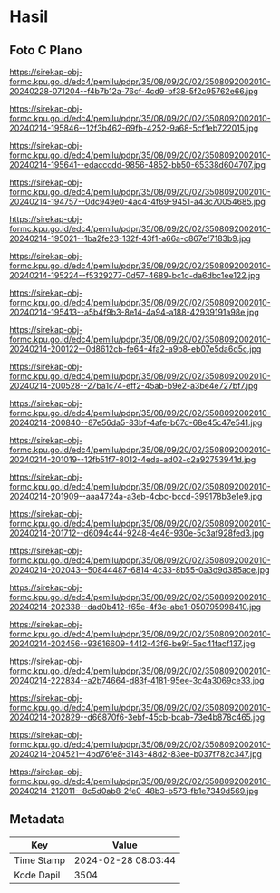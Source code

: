 # Hasil

## Foto C Plano

https://sirekap-obj-formc.kpu.go.id/edc4/pemilu/pdpr/35/08/09/20/02/3508092002010-20240228-071204--f4b7b12a-76cf-4cd9-bf38-5f2c95762e66.jpg

https://sirekap-obj-formc.kpu.go.id/edc4/pemilu/pdpr/35/08/09/20/02/3508092002010-20240214-195846--12f3b462-69fb-4252-9a68-5cf1eb722015.jpg

https://sirekap-obj-formc.kpu.go.id/edc4/pemilu/pdpr/35/08/09/20/02/3508092002010-20240214-195641--edacccdd-9856-4852-bb50-65338d604707.jpg

https://sirekap-obj-formc.kpu.go.id/edc4/pemilu/pdpr/35/08/09/20/02/3508092002010-20240214-194757--0dc949e0-4ac4-4f69-9451-a43c70054685.jpg

https://sirekap-obj-formc.kpu.go.id/edc4/pemilu/pdpr/35/08/09/20/02/3508092002010-20240214-195021--1ba2fe23-132f-43f1-a66a-c867ef7183b9.jpg

https://sirekap-obj-formc.kpu.go.id/edc4/pemilu/pdpr/35/08/09/20/02/3508092002010-20240214-195224--f5329277-0d57-4689-bc1d-da6dbc1ee122.jpg

https://sirekap-obj-formc.kpu.go.id/edc4/pemilu/pdpr/35/08/09/20/02/3508092002010-20240214-195413--a5b4f9b3-8e14-4a94-a188-42939191a98e.jpg

https://sirekap-obj-formc.kpu.go.id/edc4/pemilu/pdpr/35/08/09/20/02/3508092002010-20240214-200122--0d8612cb-fe64-4fa2-a9b8-eb07e5da6d5c.jpg

https://sirekap-obj-formc.kpu.go.id/edc4/pemilu/pdpr/35/08/09/20/02/3508092002010-20240214-200528--27ba1c74-eff2-45ab-b9e2-a3be4e727bf7.jpg

https://sirekap-obj-formc.kpu.go.id/edc4/pemilu/pdpr/35/08/09/20/02/3508092002010-20240214-200840--87e56da5-83bf-4afe-b67d-68e45c47e541.jpg

https://sirekap-obj-formc.kpu.go.id/edc4/pemilu/pdpr/35/08/09/20/02/3508092002010-20240214-201019--12fb51f7-8012-4eda-ad02-c2a92753941d.jpg

https://sirekap-obj-formc.kpu.go.id/edc4/pemilu/pdpr/35/08/09/20/02/3508092002010-20240214-201909--aaa4724a-a3eb-4cbc-bccd-399178b3e1e9.jpg

https://sirekap-obj-formc.kpu.go.id/edc4/pemilu/pdpr/35/08/09/20/02/3508092002010-20240214-201712--d6094c44-9248-4e46-930e-5c3af928fed3.jpg

https://sirekap-obj-formc.kpu.go.id/edc4/pemilu/pdpr/35/08/09/20/02/3508092002010-20240214-202043--50844487-6814-4c33-8b55-0a3d9d385ace.jpg

https://sirekap-obj-formc.kpu.go.id/edc4/pemilu/pdpr/35/08/09/20/02/3508092002010-20240214-202338--dad0b412-f65e-4f3e-abe1-050795998410.jpg

https://sirekap-obj-formc.kpu.go.id/edc4/pemilu/pdpr/35/08/09/20/02/3508092002010-20240214-202456--93616609-4412-43f6-be9f-5ac41facf137.jpg

https://sirekap-obj-formc.kpu.go.id/edc4/pemilu/pdpr/35/08/09/20/02/3508092002010-20240214-222834--a2b74664-d83f-4181-95ee-3c4a3069ce33.jpg

https://sirekap-obj-formc.kpu.go.id/edc4/pemilu/pdpr/35/08/09/20/02/3508092002010-20240214-202829--d66870f6-3ebf-45cb-bcab-73e4b878c465.jpg

https://sirekap-obj-formc.kpu.go.id/edc4/pemilu/pdpr/35/08/09/20/02/3508092002010-20240214-204521--4bd76fe8-3143-48d2-83ee-b037f782c347.jpg

https://sirekap-obj-formc.kpu.go.id/edc4/pemilu/pdpr/35/08/09/20/02/3508092002010-20240214-212011--8c5d0ab8-2fe0-48b3-b573-fb1e7349d569.jpg


## Metadata

| Key        | Value               |
| ---------- | ------------------- |
| Time Stamp | 2024-02-28 08:03:44 |
| Kode Dapil | 3504                |



